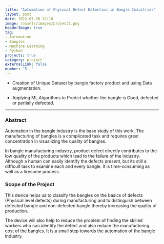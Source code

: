 ```yaml
---
title: "Automation of Physical Defect Detection in Bangle Industries"
layout: post
date: 2022-07-28 12:10
image: /assets/images/project2.png
headerImage: true
tag:
- Automation
- Bangles
- Machine Learning
- Python
projects: true
category: project
externalLink: false
number: "5. "
---
```



- Creation of Unique Dataset by bangle factory product and using Data augmentation.

- Applying ML Algorithms to Predict whether the bangle is Good, defected or partially defected.

<hr class="rounded">
<h3>Abstract</h3>

<p>Automation in the bangle industry is the base study of this work. The manufacturing of bangles is a complicated task and requires great concentration in visualizing the quality of bangles.</p>

<p>In bangle manufacturing industry, product defect directly contributes to the low quality of the products which lead to the failure of the industry. Although a human can easily identify the defects present, but its still a difficult task to examine each and every bangle. It is time-consuming as well as a tiresome process.</p>

<h3>Scope of the Project</h3>
<p>This device helps us to classify the bangles on the basics of defects (Physical level defects) during manufacturing and to distinguish between defected bangle and non-defected bangle thereby increasing the quality of production.</p>
<p>The device will also help to reduce the problem of finding the skilled workers who can identify the defect and also reduce the manufacturing cost of the bangles. It is a small step towards the automation of the bangle industry.</p> 
